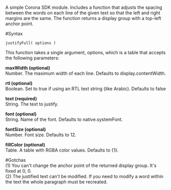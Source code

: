 A simple Corona SDK module. Includes a function that adjusts the spacing between the words on each line of the given text so that the left and right margins are the same. 
The function returns a display group with a top-left anchor point.
 
 
#Syntax
```
justifyFull( options )
```
This function takes a single argument, options, which is a table that accepts the following parameters:  
  
**maxWidth (optional)**  
Number. The maximum width of each line. Defaults to display.contentWidth.  
  
**rtl (optional)**  
Boolean. Set to true if using an RTL text string (like Arabic). Defaults to false  
   
**text (required)**  
String. The text to justify.  
   
**font (optional)**  
String. Name of the font. Defaults to native.systemFont.  
   
**fontSize (optional)**  
Number. Font size. Defaults to 12.  
   
**fillColor (optional)**  
Table. A table with RGBA color values. Defaults to {1}.  
 
 
#Gotchas  
(1) You can't change the anchor point of the returned display group. It's fixed at 0, 0.  
(2) The justified text can't be modified. If you need to modify a word within the text the whole paragraph must be recreated.
